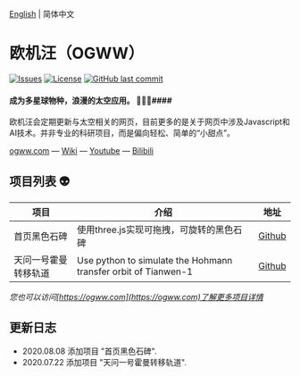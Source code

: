 [English](./README.md) | 简体中文

欧机汪（OGWW）
========

[![Issues](https://img.shields.io/github/issues/elliottssu/ogww)](https://github.com/elliottssu/ogww/issues)
[![License](https://img.shields.io/github/license/elliottssu/ogww)](https://github.com/elliottssu/ogww/blob/master/LICENSE)
[![GitHub last commit](https://img.shields.io/github/last-commit/elliottssu/ogww)](https://github.com/elliottssu/ogww)

#### 成为多星球物种，浪漫的太空应用。 🚀🚀🚀####

欧机汪会定期更新与太空相关的网页，目前更多的是关于网页中涉及Javascript和AI技术。并非专业的科研项目，而是偏向轻松、简单的“小甜点”。

[ogww.com](https://ogww.com) &mdash;
[Wiki](https://github.com/elliottssu/ogww/wiki) &mdash;
[Youtube](https://www.youtube.com/channel/UCTbY3cmbq3S_LBXGatI91Zg) &mdash;
[Bilibili](https://space.bilibili.com/241402495)

## 项目列表 👽

|项目|介绍|地址|
|------|--------|------|
| 首页黑色石碑 | 使用three.js实现可拖拽，可旋转的黑色石碑 | [Github](https://github.com/elliottssu/ogww.git) |
| 天问一号霍曼转移轨道 | Use python to simulate the Hohmann transfer orbit of Tianwen-1 | [Github](https://github.com/elliottssu/hohmann-transfer-orbit-tianwen) |


*您也可以访问[https://ogww.com](https://ogww.com)了解更多项目详情*

## 更新日志

- 2020.08.08 添加项目 "首页黑色石碑".
- 2020.07.22 添加项目 "天问一号霍曼转移轨道".
